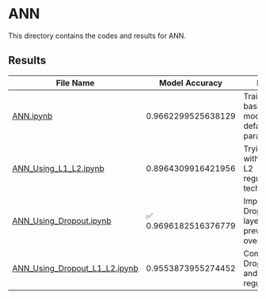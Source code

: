 # ANN

This directory contains the codes and results for ANN.

## Results

| File Name      | Model Accuracy | Details                                             |
| -------------- | -------------- | --------------------------------------------------- |
| [ANN.ipynb](https://github.com/hosseindamavandi/Fake-News-Detection/blob/main/Note-Books/ANN/ANN.ipynb)    | 0.9662299525638129      | Training a basic ANN model with default parameters.|
| [ANN_Using_L1_L2.ipynb](https://github.com/hosseindamavandi/Fake-News-Detection/blob/main/Note-Books/ANN/ANN_Using_L1_L2.ipynb)    | 0.8964309916421956      | Trying ANN with L1 and L2 regularization techniques.  |
| [ANN_Using_Dropout.ipynb](https://github.com/hosseindamavandi/Fake-News-Detection/blob/main/Note-Books/ANN/ANN_Using_Dropout.ipynb)    | :white_check_mark: 0.9696182516376779      | Implementing Dropout layers to prevent overfitting.    |
| [ANN_Using_Dropout_L1_L2.ipynb](https://github.com/hosseindamavandi/Fake-News-Detection/blob/main/Note-Books/ANN/ANN_Using_Dropout_L1_L2.ipynb)    | 0.9553873955274452      | Combining Dropout, L1, and L2 regularization.        |

